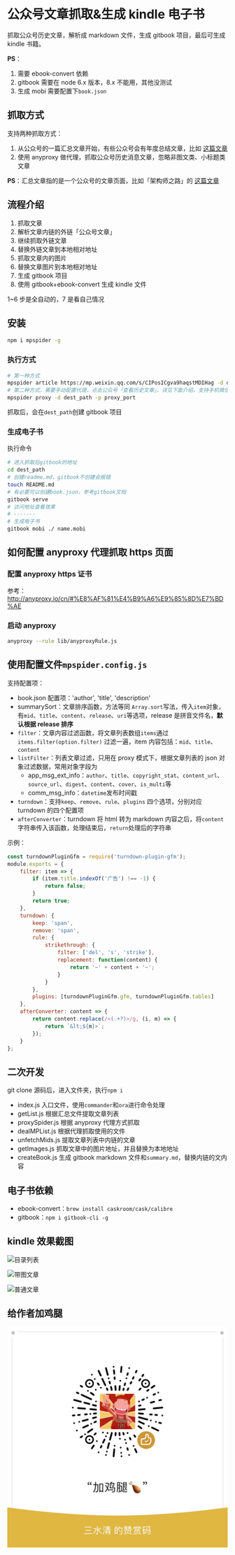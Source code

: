 # 公众号文章抓取&生成 kindle 电子书

抓取公众号历史文章，解析成 markdown 文件，生成 gitbook 项目，最后可生成 kindle 书籍。

**PS**：

1. 需要 ebook-convert 依赖
2. gitbook 需要在 node 6.x 版本，8.x 不能用，其他没测试
3. 生成 mobi 需要配置下`book.json`

## 抓取方式

支持两种抓取方式：

1. 从公众号的一篇汇总文章开始，有些公众号会有年度总结文章，比如 [这篇文章](https://mp.weixin.qq.com/s/CIPosICgva9haqstMDIHag)
2. 使用 anyproxy 做代理，抓取公众号历史消息文章，忽略非图文类、小标题类文章

**PS**：汇总文章指的是一个公众号的文章页面，比如「架构师之路」的 [这篇文章](https://mp.weixin.qq.com/s/CIPosICgva9haqstMDIHag)

## 流程介绍

1. 抓取文章
2. 解析文章内链的外链「公众号文章」
3. 继续抓取外链文章
4. 替换外链文章到本地相对地址
5. 抓取文章内的图片
6. 替换文章图片到本地相对地址
7. 生成 gitbook 项目
8. 使用 gitbook+ebook-convert 生成 kindle 文件

1~6 步是全自动的，7 是看自己情况

## 安装

```bash
npm i mpspider -g
```

### 执行方式

```bash
# 第一种方式
mpspider article https://mp.weixin.qq.com/s/CIPosICgva9haqstMDIHag -d dest_path
# 第二种方式，需要手动配置代理，点击公众号「查看历史文章」，详见下面介绍，支持手机微信和 pc 微信列表
mpspider proxy -d dest_path -p proxy_port
```

抓取后，会在`dest_path`创建 gitbook 项目

### 生成电子书

执行命令

```bash
# 进入抓取后gitbook的地址
cd dest_path
# 创建readme.md，gitbook不创建会报错
touch README.md
# 有必要可以创建book.json，参考gitbook文档
gitbook serve
# 访问地址查看效果
# -------
# 生成电子书
gitbook mobi ./ name.mobi

```

## 如何配置 anyproxy 代理抓取 https 页面

### 配置 anyproxy https 证书

参考：http://anyproxy.io/cn/#%E8%AF%81%E4%B9%A6%E9%85%8D%E7%BD%AE

### 启动 anyproxy

```bash
anyproxy --rule lib/anyproxyRule.js
```

## 使用配置文件`mpspider.config.js`

支持配置项：

-   book.json 配置项：'author', 'title', 'description'
-   summarySort：文章排序函数，方法等同 `Array.sort`写法，传入`item`对象，有`mid`、`title`、`content`、`release`、`uri`等选项，release 是拼音文件名，**默认根据 release 排序**
-   `filter`：文章内容过滤函数，将文章列表数组`items`通过 `items.filter(option.filter)` 过滤一遍，item 内容包括：`mid`、`title`、`content`
-   `listFilter`：列表文章过滤，只用在 proxy 模式下，根据文章列表的 json 对象过滤数据，常用对象字段为
    -   app_msg_ext_info：`author`、`title`、`copyright_stat`、`content_url`、`source_url`、`digest`、`content`、`cover`、`is_multi`等
    -   comm_msg_info：`datetime`发布时间戳
-   `turndown`：支持`keep`、`remove`、`rule`、`plugins` 四个选项，分别对应 turndown 的四个配置项
-   `afterConverter`：turndown 将 html 转为 markdown 内容之后，将`content`字符串传入该函数，处理结束后，`return`处理后的字符串

示例：

```js
const turndownPluginGfm = require('turndown-plugin-gfm');
module.exports = {
    filter: item => {
        if (item.title.indexOf('广告') !== -1) {
            return false;
        }
        return true;
    },
    turndown: {
        keep: 'span',
        remove: 'span',
        rule: {
            strikethrough: {
                filter: ['del', 's', 'strike'],
                replacement: function(content) {
                    return '~' + content + '~';
                }
            }
        },
        plugins: [turndownPluginGfm.gfm, turndownPluginGfm.tables]
    },
    afterConverter: content => {
        return content.replace(/<(.+?)>/g, (i, m) => {
            return `&lt;${m}>`;
        });
    }
};
```

## 二次开发

git clone 源码后，进入文件夹，执行`npm i`

-   index.js 入口文件，使用`commander`和`ora`进行命令处理
-   getList.js 根据汇总文件提取文章列表
-   proxySpider.js 根据 anyproxy 代理方式抓取
-   dealMPList.js 根据代理抓取使用的文件
-   unfetchMids.js 提取文章列表中内链的文章
-   getImages.js 抓取文章中的图片地址，并且替换为本地地址
-   createBook.js 生成 gitbook markdown 文件和`summary.md`，替换内链的文内容

## 电子书依赖

-   ebook-convert：`brew install caskroom/cask/calibre`
-   gitbook：`npm i gitbook-cli -g`

## kindle 效果截图

![目录列表](./screen_capture/1.jpeg)

![带图文章](./screen_capture/2.jpeg)

![普通文章](./screen_capture/3.jpeg)

## 给作者加鸡腿

![加鸡腿](./wechat.jpeg)
